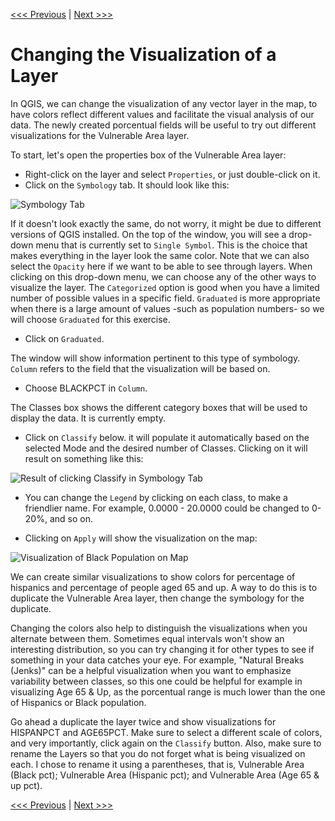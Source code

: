 [<<< Previous](16calc2.md)  | [Next >>>](18extra.md)  

# Changing the Visualization of a Layer

In QGIS, we can change the visualization of any vector layer in the map, to have colors reflect different values and facilitate the visual analysis of our data. The newly created porcentual fields will be useful to try out different visualizations for the Vulnerable Area layer.

To start, let's open the properties box of the Vulnerable Area layer:

* Right-click on the layer and select `Properties`, or just double-click on it.
* Click on the `Symbology` tab. It should look like this:

![Symbology Tab](images/symbology.png)

If it doesn't look exactly the same, do not worry, it might be due to different versions of QGIS installed. On the top of the window, you will see a drop-down menu that is currently set to `Single Symbol`. This is the choice that makes everything in the layer look the same color. Note that we can also select the `Opacity` here if we want to be able to see through layers. When clicking on this drop-down menu, we can choose any of the other ways to visualize the layer. The `Categorized` option is good when you have a limited number of possible values in a specific field. `Graduated` is more appropriate when there is a large amount of values -such as population numbers- so we will choose `Graduated` for this exercise.

* Click on `Graduated`. 

The window will show information pertinent to this type of symbology. `Column` refers to the field that the visualization will be based on.

* Choose BLACKPCT in `Column`. 

The Classes box shows the different category boxes that will be used to display the data. It is currently empty.

* Click on `Classify` below. it will populate it automatically based on the selected Mode and the desired number of Classes. Clicking on it will result on something like this:

![Result of clicking Classify in Symbology Tab](images/classify.png)

* You can change the `Legend` by clicking on each class, to make a friendlier name. For example, 0.0000 - 20.0000 could be changed to 0-20%, and so on. 

* Clicking on `Apply` will show the visualization on the map:

![Visualization of Black Population on Map](images/blackviz.png)

We can create similar visualizations to show colors for percentage of hispanics and percentage of people aged 65 and up. A way to do this is to duplicate the Vulnerable Area layer, then change the symbology for the duplicate. 

Changing the colors also help to distinguish the visualizations when you alternate between them. Sometimes equal intervals won't show an interesting distribution, so you can try changing it for other types to see if something in your data catches your eye. For example, "Natural Breaks (Jenks)" can be a helpful visualization when you want to emphasize variability between classes, so this one could be helpful for example in visualizing Age 65 & Up, as the porcentual range is much lower than the one of Hispanics or Black population. 

Go ahead a duplicate the layer twice and show visualizations for HISPANPCT and AGE65PCT. Make sure to select a different scale of colors, and very importantly, click again on the `Classify` button. Also, make sure to rename the Layers so that you do not forget what is being visualized on each. I chose to rename it using a parentheses, that is, Vulnerable Area (Black pct); Vulnerable Area (Hispanic pct); and Vulnerable Area (Age 65 & up pct).

[<<< Previous](16calc2.md)  | [Next >>>](18datatolayer.md)  
